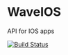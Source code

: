 # WaveIOS
API for IOS apps

[![Build Status](https://travis-ci.org/slimshadeey1/WaveIOS.svg?branch=master)](https://travis-ci.org/slimshadeey1/WaveIOS)
